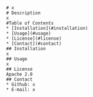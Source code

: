 
    # x
    # Description
    x
    #Table of Contents
    * [Installation](#installation)
    * [Usage](#usage)
    * [License](#license)
    * [Contact](#contact)
    ## Installation
    x
    ## Usage 
    x
    ## License
    Apache 2.0
    ## Contact
    * Github: x
    * E-mail: x

